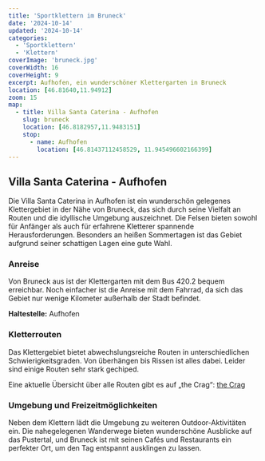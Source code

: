 ```yaml
---
title: 'Sportklettern im Bruneck'
date: '2024-10-14'
updated: '2024-10-14'
categories:
  - 'Sportklettern'
  - 'Klettern'
coverImage: 'bruneck.jpg'
coverWidth: 16
coverHeight: 9
excerpt: Aufhofen, ein wunderschöner Klettergarten in Bruneck
location: [46.81640,11.94912]
zoom: 15
map:
  - title: Villa Santa Caterina - Aufhofen
    slug: bruneck
    location: [46.8182957,11.9483151]
    stop: 
      - name: Aufhofen
        location: [46.81437112458529, 11.945496602166399]
---
```


## Villa Santa Caterina - Aufhofen

Die Villa Santa Caterina in Aufhofen ist ein wunderschön gelegenes Klettergebiet in der Nähe von Bruneck, das sich durch seine Vielfalt an Routen und die idyllische Umgebung auszeichnet. Die Felsen bieten sowohl für Anfänger als auch für erfahrene Kletterer spannende Herausforderungen. Besonders an heißen Sommertagen ist das Gebiet aufgrund seiner schattigen Lagen eine gute Wahl.

### Anreise

Von Bruneck aus ist der Klettergarten mit dem Bus 420.2 bequem erreichbar. Noch einfacher ist die Anreise mit dem Fahrrad, da sich das Gebiet nur wenige Kilometer außerhalb der Stadt befindet.

**Haltestelle:** Aufhofen

### Kletterrouten

Das Klettergebiet bietet abwechslungsreiche Routen in unterschiedlichen Schwierigkeitsgraden. Von überhängen bis Rissen ist alles dabei. Leider sind einige Routen sehr stark gechiped.

Eine aktuelle Übersicht über alle Routen gibt es auf „the Crag“: [the Crag](https://www.thecrag.com/climbing/italy/alto-adige/val-pusteria-pustertal/area/14124601)

### Umgebung und Freizeitmöglichkeiten

Neben dem Klettern lädt die Umgebung zu weiteren Outdoor-Aktivitäten ein. Die nahegelegenen Wanderwege bieten wunderschöne Ausblicke auf das Pustertal, und Bruneck ist mit seinen Cafés und Restaurants ein perfekter Ort, um den Tag entspannt ausklingen zu lassen.

